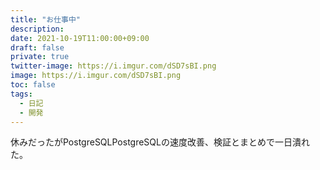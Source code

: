 ```yaml
---
title: "お仕事中"
description: 
date: 2021-10-19T11:00:00+09:00
draft: false
private: true
twitter-image: https://i.imgur.com/dSD7sBI.png
image: https://i.imgur.com/dSD7sBI.png
toc: false
tags:
  - 日記
  - 開発
---
```


休みだったがPostgreSQLPostgreSQLの速度改善、検証とまとめで一日潰れた。
